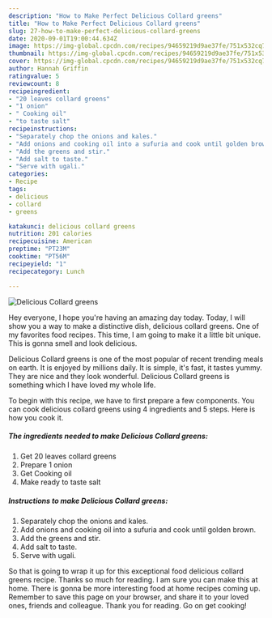 ```yaml
---
description: "How to Make Perfect Delicious Collard greens"
title: "How to Make Perfect Delicious Collard greens"
slug: 27-how-to-make-perfect-delicious-collard-greens
date: 2020-09-01T19:00:44.634Z
image: https://img-global.cpcdn.com/recipes/94659219d9ae37fe/751x532cq70/delicious-collard-greens-recipe-main-photo.jpg
thumbnail: https://img-global.cpcdn.com/recipes/94659219d9ae37fe/751x532cq70/delicious-collard-greens-recipe-main-photo.jpg
cover: https://img-global.cpcdn.com/recipes/94659219d9ae37fe/751x532cq70/delicious-collard-greens-recipe-main-photo.jpg
author: Hannah Griffin
ratingvalue: 5
reviewcount: 8
recipeingredient:
- "20 leaves collard greens"
- "1 onion"
- " Cooking oil"
- "to taste salt"
recipeinstructions:
- "Separately chop the onions and kales."
- "Add onions and cooking oil into a sufuria and cook until golden brown."
- "Add the greens and stir."
- "Add salt to taste."
- "Serve with ugali."
categories:
- Recipe
tags:
- delicious
- collard
- greens

katakunci: delicious collard greens 
nutrition: 201 calories
recipecuisine: American
preptime: "PT23M"
cooktime: "PT56M"
recipeyield: "1"
recipecategory: Lunch

---
```



![Delicious Collard greens](https://img-global.cpcdn.com/recipes/94659219d9ae37fe/751x532cq70/delicious-collard-greens-recipe-main-photo.jpg)

Hey everyone, I hope you're having an amazing day today. Today, I will show you a way to make a distinctive dish, delicious collard greens. One of my favorites food recipes. This time, I am going to make it a little bit unique. This is gonna smell and look delicious.

Delicious Collard greens is one of the most popular of recent trending meals on earth. It is enjoyed by millions daily. It is simple, it's fast, it tastes yummy. They are nice and they look wonderful. Delicious Collard greens is something which I have loved my whole life.




To begin with this recipe, we have to first prepare a few components. You can cook delicious collard greens using 4 ingredients and 5 steps. Here is how you cook it.

<!--inarticleads1-->

##### The ingredients needed to make Delicious Collard greens:

1. Get 20 leaves collard greens
1. Prepare 1 onion
1. Get  Cooking oil
1. Make ready to taste salt




<!--inarticleads2-->

##### Instructions to make Delicious Collard greens:

1. Separately chop the onions and kales.
1. Add onions and cooking oil into a sufuria and cook until golden brown.
1. Add the greens and stir.
1. Add salt to taste.
1. Serve with ugali.




So that is going to wrap it up for this exceptional food delicious collard greens recipe. Thanks so much for reading. I am sure you can make this at home. There is gonna be more interesting food at home recipes coming up. Remember to save this page on your browser, and share it to your loved ones, friends and colleague. Thank you for reading. Go on get cooking!
